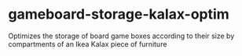 # gameboard-storage-kalax-optim
 Optimizes the storage of board game boxes according to their size by compartments of an Ikea Kalax piece of furniture
